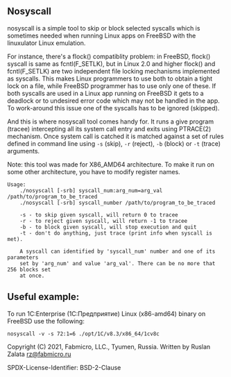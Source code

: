 ## Nosyscall 

nosyscall is a simple tool to skip or block selected syscalls which is sometimes
needed when running Linux apps on FreeBSD with the linuxulator Linux emulation.

For instance, there's a flock() compatiblity problem: in FreeBSD, flock() syscall
is same as fcntl(F_SETLK), but in Linux 2.0 and higher flock() and fcntl(F_SETLK)
are two independent file locking mechanisms implemented as syscalls. 
This makes Linux programmers to use both to obtain a tight lock on a file, while 
FreeBSD programmer has to use only one of these. If both syscalls are used in a 
Linux app running on FreeBSD it gets to a deadlock or to undesired error code which 
may not be handled in the app. To work-around this issue one of the syscalls has to 
be ignored (skipped).

And this is where nosyscall tool comes handy for. It runs a give program (tracee)
intercepting all its system call entry and exits using PTRACE(2) mechanism. Once
system call is catched it is matched against a set of rules defined in command
line using ```-s``` (skip), ```-r``` (reject), ```-b``` (block) or ```-t``` (trace)
arguments.

Note: this tool was made for X86_AMD64 architecture. To make it run on some other 
architecture, you have to modify register names.

```
Usage:
	./nosyscall [-srb] syscall_num:arg_num=arg_val /path/to/program_to_be_traced
	./nosyscall [-srb] syscall_number /path/to/program_to_be_traced

	-s - to skip given syscall, will return 0 to tracee
	-r - to reject given syscall, will return -1 to tracee
	-b - to block given syscall, will stop execution and quit
	-t - don't do anything, just trace (print info when syscall is met).

	A syscall can identified by 'syscall_num' number and one of its parameters
	set by 'arg_num' and value 'arg_val'. There can be no more that 256 blocks set
	at once.
```

## Useful example:

To run 1C:Enterprise (1C:Предприятие) Linux (x86-amd64) binary on FreeBSD use the following:
```
nosyscall -v -s 72:1=6 ./opt/1C/v8.3/x86_64/1cv8c
```

Copyright (C) 2021, Fabmicro, LLC., Tyumen, Russia. Written by Ruslan Zalata <rz@fabmicro.ru>

SPDX-License-Identifier: BSD-2-Clause

